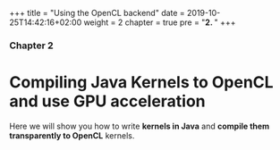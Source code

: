 +++
title = "Using the OpenCL backend"
date = 2019-10-25T14:42:16+02:00
weight = 2
chapter = true
pre = "<b>2. </b>"
+++

### Chapter 2

# Compiling Java Kernels to OpenCL and use GPU acceleration

Here we will show you how to write **kernels in Java** and **compile them transparently to
OpenCL** kernels.